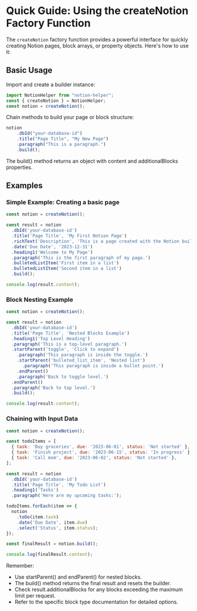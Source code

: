 # Quick Guide: Using the createNotion Factory Function

The `createNotion` factory function provides a powerful interface for quickly creating Notion pages, block arrays, or property objects. Here's how to use it:

## Basic Usage

Import and create a builder instance:

```javascript
import NotionHelper from "notion-helper";
const { createNotion } = NotionHelper;
const notion = createNotion();
```

Chain methods to build your page or block structure:

```js
notion
    .dbId("your-database-id")
    .title("Page Title", "My New Page")
    .paragraph("This is a paragraph.")
    .build();
```

The build() method returns an object with content and additionalBlocks properties.

## Examples

### Simple Example: Creating a basic page

```js
const notion = createNotion();

const result = notion
  .dbId('your-database-id')
  .title('Page Title', 'My First Notion Page')
  .richText('Description', 'This is a page created with the Notion builder.')
  .date('Due Date', '2023-12-31')
  .heading1('Welcome to My Page')
  .paragraph('This is the first paragraph of my page.')
  .bulletedListItem('First item in a list')
  .bulletedListItem('Second item in a list')
  .build();

console.log(result.content);
```

### Block Nesting Example

```js
const notion = createNotion();

const result = notion
  .dbId('your-database-id')
  .title('Page Title', 'Nested Blocks Example')
  .heading1('Top Level Heading')
  .paragraph('This is a top-level paragraph.')
  .startParent('toggle', 'Click to expand')
    .paragraph('This paragraph is inside the toggle.')
    .startParent('bulleted_list_item', 'Nested list')
      .paragraph('This paragraph is inside a bullet point.')
    .endParent()
    .paragraph('Back to toggle level.')
  .endParent()
  .paragraph('Back to top level.')
  .build();

console.log(result.content);
```

### Chaining with Input Data

```js
const notion = createNotion();

const todoItems = [
  { task: 'Buy groceries', due: '2023-06-01', status: 'Not started' },
  { task: 'Finish project', due: '2023-06-15', status: 'In progress' },
  { task: 'Call mom', due: '2023-06-02', status: 'Not started' },
];

const result = notion
  .dbId('your-database-id')
  .title('Page Title', 'My Todo List')
  .heading1('Tasks')
  .paragraph('Here are my upcoming tasks:');

todoItems.forEach(item => {
  notion
    .toDo(item.task)
    .date('Due Date', item.due)
    .select('Status', item.status);
});

const finalResult = notion.build();

console.log(finalResult.content);
```

Remember:

- Use startParent() and endParent() for nested blocks.
- The build() method returns the final result and resets the builder.
- Check result.additionalBlocks for any blocks exceeding the maximum limit per request.
- Refer to the specific block type documentation for detailed options.